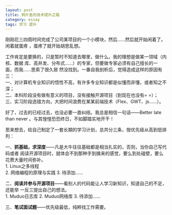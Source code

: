 ```yaml
---
layout: post
title: 鸦片鱼的技术提升之路
category: essay
tags: 学习 提升
---
```


刚刚花三四周时间完成了公司某项目的一个小模块，然后……然后就开始闲着了。闲着就蛋疼
，蛋疼了就开始胡思乱想。

工作肯定是要换的，只是暂时不知道去哪里，做什么。我的理想是做某一领域（内核、数据
库、高并发、分布式……）的专家，但要做专家必须有自己擅长的一面，而我……思索了很久居
然没找到。一番自我剖析后，觉得造成这样的原因有三：  
一、对计算机专业知识的悟性不高，有许多专业知识都是似懂而非懂，或者知之不深；  
二、本科阶段没有做有意义的项目，没有接触开源项目（到现在也没有= =）；  
三、实习阶段选错方向，大把时间浪费在某某前端技术（Flex、GWT、js……）。

好了，过去的已经过去，也没必要一直纠结。我总是相信一句话——Better late than never
。与其惶惶恐恐终日，不如脚踏实地开干！

思来想去，给自己制定了一套长期的学习计划，总共分三条，按优先级从高到低排列：

一、**抓基础，求深度**——凡是大牛往往基础都是相当扎实的，否则，当你自己写代码或者
阅读开源项目时，就体会不到那种手到擒来的感觉，要么到处碰壁，要么花费大量时间弥补。  
1\. Linux之多线程  
2\. 网络编程的原理与实践
3\. 待添加……

二、**阅读并参与开源项目**——看别人的代码能让人学习新知识，知道自己的不足，还能举
一反三提出自己的想法。  
1\. Muduo日志库
2\. Muduo网络库
3\. 待添加……

三、**笔试面试题**——优先级最低，纯粹找工作需要。
